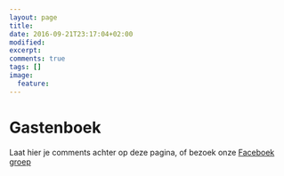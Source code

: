 ```yaml
---
layout: page
title: 
date: 2016-09-21T23:17:04+02:00
modified:
excerpt:
comments: true
tags: []
image:
  feature:
---
```


# Gastenboek

Laat hier je comments achter op deze pagina, of bezoek onze <a target="_blank" class="intext" href="https://www.facebook.com/groups/194919854203127">Faceboek groep</a>